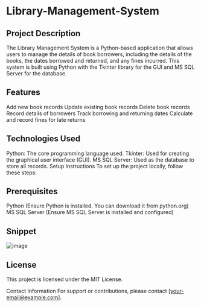# Library-Management-System
## Project Description
The Library Management System is a Python-based application that allows users to manage the details of book borrowers, including the details of the books, the dates borrowed and returned, and any fines incurred. This system is built using Python with the Tkinter library for the GUI and MS SQL Server for the database.

## Features
Add new book records
Update existing book records
Delete book records
Record details of borrowers
Track borrowing and returning dates
Calculate and record fines for late returns

## Technologies Used
Python: The core programming language used.
Tkinter: Used for creating the graphical user interface (GUI).
MS SQL Server: Used as the database to store all records.
Setup Instructions
To set up the project locally, follow these steps:

## Prerequisites
Python (Ensure Python is installed. You can download it from python.org)
MS SQL Server (Ensure MS SQL Server is installed and configured)

## Snippet
![image](https://github.com/user-attachments/assets/6210d47f-2c70-416c-9941-c24e12e4df63)


## License
This project is licensed under the MIT License.

Contact Information
For support or contributions, please contact [your-email@example.com].
